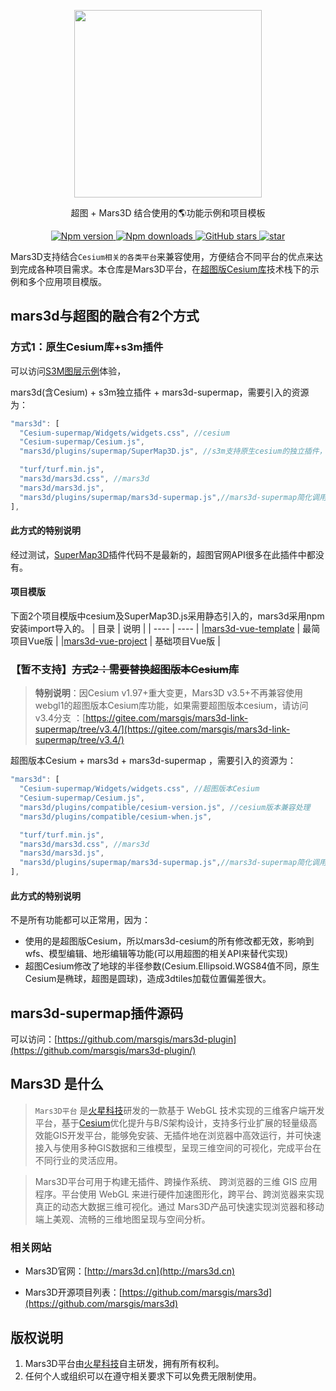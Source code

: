  
<p align="center">
<img src="//mars3d.cn/logo.png" width="300px" />
</p>
 
<p align="center">超图 + Mars3D 结合使用的🌎功能示例和项目模板</p>




<p align="center">
  <a target="_black" href="https://www.npmjs.com/package/mars3d">
    <img alt="Npm version" src="https://img.shields.io/npm/v/mars3d.svg?style=flat&logo=npm&label=版本号" />
  </a>
  <a target="_black" href="https://www.npmjs.com/package/mars3d">
    <img alt="Npm downloads" src="https://img.shields.io/npm/dt/mars3d?style=flat&logo=npm&label=下载量" />
  </a>
  <a target="_black" href="https://github.com/marsgis/mars3d">
    <img alt="GitHub stars" src="https://img.shields.io/github/stars/marsgis/mars3d?style=flat&logo=github" />
  </a>
  <a target="_black" href="https://gitee.com/marsgis/mars3d">
    <img src="https://gitee.com/marsgis/mars3d/badge/star.svg?theme=dark" alt="star" />
  </a>
</p>


  Mars3D支持结合`Cesium相关的各类平台`来兼容使用，方便结合不同平台的优点来达到完成各种项目需求。本仓库是Mars3D平台，在[超图版Cesium库](http://support.supermap.com.cn:8090/webgl/index.html)技术栈下的示例和多个应用项目模版。
 
 

## mars3d与超图的融合有2个方式

### 方式1：原生Cesium库+s3m插件
 可以访问[S3M图层示例](https://mars3d.cn/editor-vue.html?id=layer-other/s3m/basis)体验，
 
 mars3d(含Cesium) + s3m独立插件 + mars3d-supermap，需要引入的资源为：
```js
"mars3d": [    
  "Cesium-supermap/Widgets/widgets.css", //cesium
  "Cesium-supermap/Cesium.js", 
  "mars3d/plugins/supermap/SuperMap3D.js", //s3m支持原生cesium的独立插件，参考 https://github.com/SuperMap/iClient3D-for-WebGL

  "turf/turf.min.js",
  "mars3d/mars3d.css", //mars3d
  "mars3d/mars3d.js", 
  "mars3d/plugins/supermap/mars3d-supermap.js",//mars3d-supermap简化调用封装
],
```
  
#### 此方式的特别说明
经过测试，[SuperMap3D](https://github.com/SuperMap/iClient3D-for-WebGL/tree/main/Cesium_S3MLayer_Plugins/S3MTilesLayer)插件代码不是最新的，超图官网API很多在此插件中都没有。

####  项目模版
  下面2个项目模版中cesium及SuperMap3D.js采用静态引入的，mars3d采用npm安装import导入的。
| 目录  |   说明  | 
|  ----  | ----  |
|[mars3d-vue-template](./mars3d-vue-template/README.md)	|  最简项目Vue版 | 
|[mars3d-vue-project](./mars3d-vue-project/README.md)	|  基础项目Vue版 |  



### 【暂不支持】~~方式2：需要替换超图版本Cesium库~~

>**特别说明**：因Cesium v1.97+重大变更，Mars3D v3.5+不再兼容使用webgl1的超图版本Cesium库功能，如果需要超图版本cesium，请访问v3.4分支 ：[https://gitee.com/marsgis/mars3d-link-supermap/tree/v3.4/](https://gitee.com/marsgis/mars3d-link-supermap/tree/v3.4/)


超图版本Cesium + mars3d + mars3d-supermap ，需要引入的资源为：
```js
"mars3d": [
  "Cesium-supermap/Widgets/widgets.css", //超图版本Cesium 
  "Cesium-supermap/Cesium.js",  
  "mars3d/plugins/compatible/cesium-version.js", //cesium版本兼容处理
  "mars3d/plugins/compatible/cesium-when.js",

  "turf/turf.min.js",
  "mars3d/mars3d.css", //mars3d
  "mars3d/mars3d.js", 
  "mars3d/plugins/supermap/mars3d-supermap.js",//mars3d-supermap简化调用封装
],
```

 
#### 此方式的特别说明
 不是所有功能都可以正常用，因为：

- 使用的是超图版Cesium，所以mars3d-cesium的所有修改都无效，影响到wfs、模型编辑、地形编辑等功能(可以用超图的相关API来替代实现)
- 超图Cesium修改了地球的半径参数(Cesium.Ellipsoid.WGS84值不同，原生Cesium是椭球，超图是圆球)，造成3dtiles加载位置偏差很大。 


  

## mars3d-supermap插件源码
可以访问：[https://github.com/marsgis/mars3d-plugin](https://github.com/marsgis/mars3d-plugin/)



## Mars3D 是什么 
>  `Mars3D平台` 是[火星科技](http://marsgis.cn/)研发的一款基于 WebGL 技术实现的三维客户端开发平台，基于[Cesium](https://cesium.com/cesiumjs/)优化提升与B/S架构设计，支持多行业扩展的轻量级高效能GIS开发平台，能够免安装、无插件地在浏览器中高效运行，并可快速接入与使用多种GIS数据和三维模型，呈现三维空间的可视化，完成平台在不同行业的灵活应用。

 > Mars3D平台可用于构建无插件、跨操作系统、 跨浏览器的三维 GIS 应用程序。平台使用 WebGL 来进行硬件加速图形化，跨平台、跨浏览器来实现真正的动态大数据三维可视化。通过 Mars3D产品可快速实现浏览器和移动端上美观、流畅的三维地图呈现与空间分析。

### 相关网站 
- Mars3D官网：[http://mars3d.cn](http://mars3d.cn)  

- Mars3D开源项目列表：[https://github.com/marsgis/mars3d](https://github.com/marsgis/mars3d)


## 版权说明
1. Mars3D平台由[火星科技](http://marsgis.cn/)自主研发，拥有所有权利。
2. 任何个人或组织可以在遵守相关要求下可以免费无限制使用。


